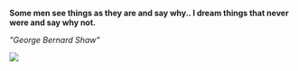 **Some men see things as they are and say why.. I dream things that never were and say why not.**

*"George Bernard Shaw"*

![](https://api.nosense.lol/ghvc/?username=cdfrm)